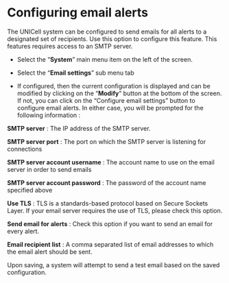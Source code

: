 # Configuring email alerts

The UNICell system can be configured to send emails for all alerts to a designated set of recipients. Use this option to configure this feature. This features requires access to an SMTP server.

- Select the “**System**” main menu item on the left of the screen.

- Select the “**Email settings**” sub menu tab

- If configured, then the current configuration is displayed and can be modified by clicking on the “**Modify**" button at the bottom of the screen. If not, you can click on the “Configure email settings” button to configure email alerts. In either case, you will be prompted for the following information :

**SMTP server** : The IP address of the SMTP server.

**SMTP server port** : The port on which the SMTP server is listening for connections

**SMTP server account username** : The account name to use on the email server in order to send emails

**SMTP server account password** : The password of the account name specified above

**Use TLS** : TLS is a standards-based protocol based on Secure Sockets Layer. If your email server requires the use of TLS, please check this option.

**Send email for alerts** : Check this option if you want to send an email for every alert.

**Email recipient list** : A comma separated list of email addresses to which the email alert should be sent.

Upon saving, a system will attempt to send a test email based on the saved configuration.
